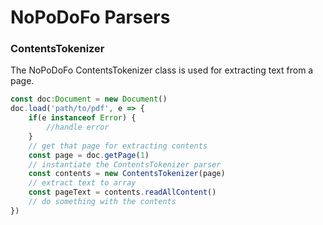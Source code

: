 # NoPoDoFo Parsers


### ContentsTokenizer

The NoPoDoFo ContentsTokenizer class is used for extracting text from a page. 
```typescript
const doc:Document = new Document()
doc.load('path/to/pdf', e => {
    if(e instanceof Error) {
        //handle error
    }
    // get that page for extracting contents
    const page = doc.getPage(1)
    // instantiate the ContentsTokenizer parser
    const contents = new ContentsTokenizer(page)
    // extract text to array
    const pageText = contents.readAllContent()
    // do something with the contents
})
```
